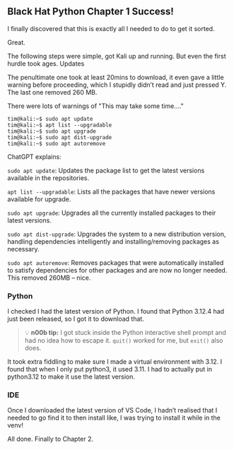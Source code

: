 ## Black Hat Python Chapter 1 Success!

I finally discovered that this is exactly all I needed to do to get it sorted.

Great.

The following steps were simple, got Kali up and running. But even the first hurdle took ages.
Updates

The penultimate one took at least 20mins to download, it even gave a little warning before proceeding, which I stupidly didn’t read and just pressed Y. The last one removed 260 MB.

There were lots of warnings of "This may take some time...."

```shell
tim@kali:~$ sudo apt update
tim@kali:~$ apt list --upgradable
tim@kali:~$ sudo apt upgrade
tim@kali:~$ sudo apt dist-upgrade
tim@kali:~$ sudo apt autoremove
```

ChatGPT explains:

`sudo apt update`: Updates the package list to get the latest versions available in the repositories.

`apt list --upgradable`: Lists all the packages that have newer versions available for upgrade.

`sudo apt upgrade`: Upgrades all the currently installed packages to their latest versions.

`sudo apt dist-upgrade`: Upgrades the system to a new distribution version, handling dependencies intelligently and installing/removing packages as necessary.

`sudo apt autoremove`: Removes packages that were automatically installed to satisfy dependencies for other packages and are now no longer needed. This removed 260MB – nice.

### Python

I checked I had the latest version of Python. I found that Python 3.12.4 had just been released, so I got it to download that.

> 💡 **n00b tip:** I got stuck inside the Python interactive shell prompt and had no idea how to escape it. `quit()` worked for me, but `exit()` also does.

It took extra fiddling to make sure I made a virtual environment with 3.12. I found that when I only put python3, it used 3.11. I had to actually put in python3.12 to make it use the latest version.

### IDE

Once I downloaded the latest version of VS Code, I hadn’t realised that I needed to go find it to then install like, I was trying to install it while in the venv!

All done. Finally to Chapter 2.
